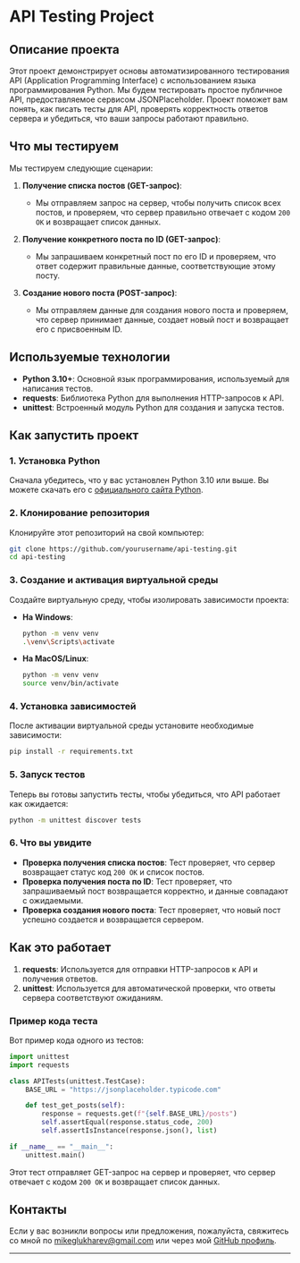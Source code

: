 

# API Testing Project

## Описание проекта

Этот проект демонстрирует основы автоматизированного тестирования API (Application Programming Interface) с использованием языка программирования Python. Мы будем тестировать простое публичное API, предоставляемое сервисом JSONPlaceholder. Проект поможет вам понять, как писать тесты для API, проверять корректность ответов сервера и убедиться, что ваши запросы работают правильно.

## Что мы тестируем

Мы тестируем следующие сценарии:

1. **Получение списка постов (GET-запрос)**:
   - Мы отправляем запрос на сервер, чтобы получить список всех постов, и проверяем, что сервер правильно отвечает с кодом `200 OK` и возвращает список данных.

2. **Получение конкретного поста по ID (GET-запрос)**:
   - Мы запрашиваем конкретный пост по его ID и проверяем, что ответ содержит правильные данные, соответствующие этому посту.

3. **Создание нового поста (POST-запрос)**:
   - Мы отправляем данные для создания нового поста и проверяем, что сервер принимает данные, создает новый пост и возвращает его с присвоенным ID.

## Используемые технологии

- **Python 3.10+**: Основной язык программирования, используемый для написания тестов.
- **requests**: Библиотека Python для выполнения HTTP-запросов к API.
- **unittest**: Встроенный модуль Python для создания и запуска тестов.

## Как запустить проект

### 1. Установка Python

Сначала убедитесь, что у вас установлен Python 3.10 или выше. Вы можете скачать его с [официального сайта Python](https://www.python.org/downloads/).

### 2. Клонирование репозитория

Клонируйте этот репозиторий на свой компьютер:

```bash
git clone https://github.com/yourusername/api-testing.git
cd api-testing
```

### 3. Создание и активация виртуальной среды

Создайте виртуальную среду, чтобы изолировать зависимости проекта:

- **На Windows**:
  ```bash
  python -m venv venv
  .\venv\Scripts\activate
  ```

- **На MacOS/Linux**:
  ```bash
  python -m venv venv
  source venv/bin/activate
  ```

### 4. Установка зависимостей

После активации виртуальной среды установите необходимые зависимости:

```bash
pip install -r requirements.txt
```

### 5. Запуск тестов

Теперь вы готовы запустить тесты, чтобы убедиться, что API работает как ожидается:

```bash
python -m unittest discover tests
```

### 6. Что вы увидите

- **Проверка получения списка постов**: Тест проверяет, что сервер возвращает статус код `200 OK` и список постов.
- **Проверка получения поста по ID**: Тест проверяет, что запрашиваемый пост возвращается корректно, и данные совпадают с ожидаемыми.
- **Проверка создания нового поста**: Тест проверяет, что новый пост успешно создается и возвращается сервером.

## Как это работает

1. **requests**: Используется для отправки HTTP-запросов к API и получения ответов.
2. **unittest**: Используется для автоматической проверки, что ответы сервера соответствуют ожиданиям.

### Пример кода теста

Вот пример кода одного из тестов:

```python
import unittest
import requests

class APITests(unittest.TestCase):
    BASE_URL = "https://jsonplaceholder.typicode.com"

    def test_get_posts(self):
        response = requests.get(f"{self.BASE_URL}/posts")
        self.assertEqual(response.status_code, 200)
        self.assertIsInstance(response.json(), list)

if __name__ == "__main__":
    unittest.main()
```

Этот тест отправляет GET-запрос на сервер и проверяет, что сервер отвечает с кодом `200 OK` и возвращает список данных.

## Контакты

Если у вас возникли вопросы или предложения, пожалуйста, свяжитесь со мной по [mikeglukharev@gmail.com](mailto:mikeglukharev@gmail.com) или через мой [GitHub профиль](https://github.com/Vasovsky).

---
